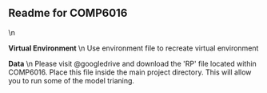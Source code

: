 ## Readme for COMP6016
\n

**Virtual Environment**
\n
  Use environment file to recreate virtual environment

**Data**
\n
  Please visit @googledrive and download the 'RP' file located within COMP6016.
  Place this file inside the main project directory. This will allow you to run some of the model trianing.
